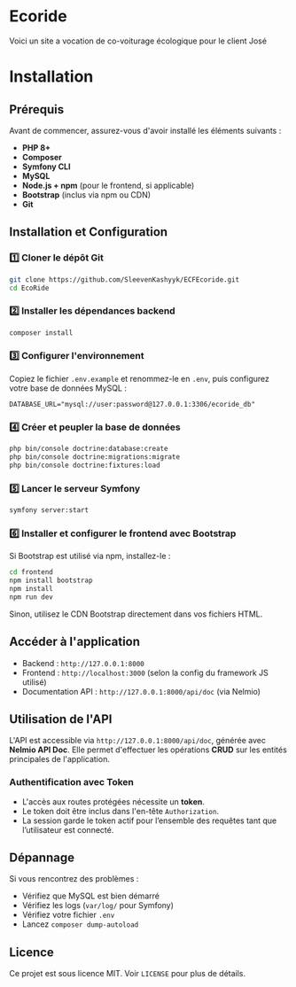 # Ecoride 
Voici un site a vocation de co-voiturage écologique pour le client José 

# Installation

## Prérequis
Avant de commencer, assurez-vous d'avoir installé les éléments suivants :

- **PHP 8+**
- **Composer**
- **Symfony CLI**
- **MySQL**
- **Node.js + npm** (pour le frontend, si applicable)
- **Bootstrap** (inclus via npm ou CDN)
- **Git**

## Installation et Configuration

### 1️⃣ Cloner le dépôt Git
```bash
git clone https://github.com/SleevenKashyyk/ECFEcoride.git
cd EcoRide
```

### 2️⃣ Installer les dépendances backend
```bash
composer install
```

### 3️⃣ Configurer l'environnement
Copiez le fichier `.env.example` et renommez-le en `.env`, puis configurez votre base de données MySQL :
```dotenv
DATABASE_URL="mysql://user:password@127.0.0.1:3306/ecoride_db"
```

### 4️⃣ Créer et peupler la base de données
```bash
php bin/console doctrine:database:create
php bin/console doctrine:migrations:migrate
php bin/console doctrine:fixtures:load
```

### 5️⃣ Lancer le serveur Symfony
```bash
symfony server:start
```

### 6️⃣ Installer et configurer le frontend avec Bootstrap
Si Bootstrap est utilisé via npm, installez-le :
```bash
cd frontend
npm install bootstrap
npm install
npm run dev
```
Sinon, utilisez le CDN Bootstrap directement dans vos fichiers HTML.

## Accéder à l'application
- Backend : `http://127.0.0.1:8000`
- Frontend : `http://localhost:3000` (selon la config du framework JS utilisé)
- Documentation API : `http://127.0.0.1:8000/api/doc` (via Nelmio)

## Utilisation de l'API
L'API est accessible via `http://127.0.0.1:8000/api/doc`, générée avec **Nelmio API Doc**. Elle permet d'effectuer les opérations **CRUD** sur les entités principales de l'application.

### Authentification avec Token
- L'accès aux routes protégées nécessite un **token**.
- Le token doit être inclus dans l'en-tête `Authorization`.
- La session garde le token actif pour l’ensemble des requêtes tant que l’utilisateur est connecté.

## Dépannage
Si vous rencontrez des problèmes :
- Vérifiez que MySQL est bien démarré
- Vérifiez les logs (`var/log/` pour Symfony)
- Vérifiez votre fichier `.env`
- Lancez `composer dump-autoload`

## Licence
Ce projet est sous licence MIT. Voir `LICENSE` pour plus de détails.

